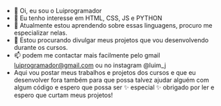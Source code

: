- 👋 Oi, eu sou o Luiprogramador
- 👀 Eu tenho interesse em HTML, CSS, JS e PYTHON
- 🌱 Atualmente estou aprendendo sobre essas linguagens, procuro me especializar nelas.
- 💞️ Estou procurando divulgar meus projetos que vou desenvolvendo durante os cursos.
- 📫 podem me contactar mais facilmente pelo gmail luiprogramador@gmail.com ou no instagram @luim_j
- Aqui vou postar meus trabalhos e projetos dos cursos e que eu desenvolver fora também 
para que possa talvez ajudar alguém com algum código e espero que possa ser 
 ✨ especial ✨ obrigado por ler e espero que curtam meus projetos!
